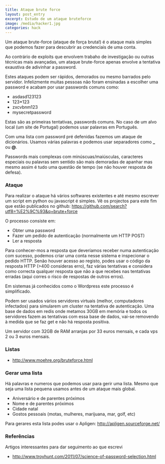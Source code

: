 ```yaml
---
title: Ataque brute force
layout: post_entry
excerpt: Estudo de um ataque bruteforce
image: /media/hacker1.jpg
categories: hack
---
```


Um ataque brute-force (ataque de força bruta!) é o ataque mais simples que podemos fazer para descubrir as credenciais de uma conta. 

Ao contrário de exploits que envolvem trabaho de investigação ou outras técnicas mais avançadas, um ataque brute-force apenas envolve a tentativa exaustiva de adivinhar a password. 

Estes ataques podem ser rápidos, demorados ou mesmo barrados pelo servidor.
Infelizmente muitas pessoas não foram ensinadas a escolher uma password e acabam por usar passwords comuns como:

 * asdasd123123
 * 123*123
 * zxcvbnm123
 * mysecretpassword

Estas são as primeiras tentativas, passwords comuns. No caso de um alvo local (um site de Portugal) podemos usar palavras em Português.

Com uma lista com password pré defenidas fazemos um ataque de dicionários. Usamos várias palavras e podemos usar separadores como **_** ou **@**.

Passwords mais complexas com minúscuas/maiúsculas, caracteres especiais ou palavras sem sentido são mais demoradas de apanhar mas mesmo assim é tudo uma questão de tempo (se não houver resposta de defesa).

### Ataque

Para realizar o ataque há vários softwares existentes e até mesmo escrever um script em python ou javascript é simples. Vê os projectos para este fim que estão publicados no github: https://github.com/search?utf8=%E2%9C%93&q=brute+force

O processo consiste em:
 
 * Obter uma password
 * Fazer um pedido de autenticação (normalmente um HTTP POST)
 * Ler a resposta 

Para conhecer-mos a resposta que deveríamos receber numa autenticação com sucesso, podemos criar uma conta nesse sistema e inspecionar o pedido HTTP. Senão houver acesso ao registo, podes usar o código da resposta HTTP (>400 consideras erro), faz várias tentativas e considera como correcta qualquer resposta que não a que recebes nas tentativas erradas (aqui corres o risco de respostas de outros erros).

Em sistemas já conhecidos como o Wordpress este processo é simplificado.


Podem ser usados vários servidores virtuais (melhor, computadores infectados) para simularem um cluster na tentativa de autenticação. Uma base de dados em redis onde metamos 30GB em memória e todos os servidores fazem as tentativas com essa base de dados, vai-se removendo à medida que se faz get e não há resposta positiva.

Um servidor com 32GB de RAM arranjas por 33 euros mensais, e cada vps 2 ou 3 euros mensais. 

### Listas

 * http://www.moehre.org/bruteforce.html


### Gerar uma lista

Há palavras e numeros que podemos usar para gerir uma lista. Mesmo que seja uma lista pequena usamos antes de um ataque mais global.

 * Aniversário e de parentes próximos
 * Nome e de parentes próximos
 * Cidade natal
 * Gostos pessoais (motas, mulheres, marijuana, mar, golf, etc)

Para gerares esta lista podes usar o Apligen: http://apligen.sourceforge.net/



### Referências

Artigos interessantes para dar seguimento ao que escrevi

 * http://www.troyhunt.com/2011/07/science-of-password-selection.html